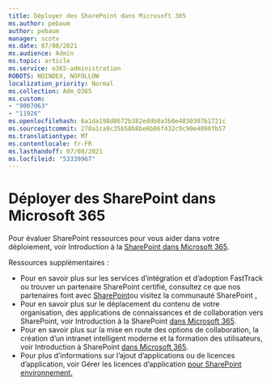 ```yaml
---
title: Déployer des SharePoint dans Microsoft 365
ms.author: pebaum
author: pebaum
manager: scotv
ms.date: 07/08/2021
ms.audience: Admin
ms.topic: article
ms.service: o365-administration
ROBOTS: NOINDEX, NOFOLLOW
localization_priority: Normal
ms.collection: Adm_O365
ms.custom:
- "9007063"
- "11926"
ms.openlocfilehash: 6a1da198d8672b382eddb0a3b0e4830307b1721c
ms.sourcegitcommit: 270a1ca9c35b50b8be6b06f432c9c90e4090fb57
ms.translationtype: MT
ms.contentlocale: fr-FR
ms.lasthandoff: 07/08/2021
ms.locfileid: "53339967"
---
```

# <a name="deploy-sharepoint-in-microsoft-365"></a>Déployer des SharePoint dans Microsoft 365

Pour évaluer SharePoint ressources pour vous aider dans votre déploiement, voir Introduction à la [SharePoint dans Microsoft 365](/sharepoint/introduction). 

Ressources supplémentaires : 

- Pour en savoir plus sur les services d’intégration et d’adoption FastTrack ou trouver un partenaire SharePoint certifié, consultez ce que nos partenaires font avec [SharePoint](/microsoft-365/sharepoint/sharepoint-partners-sharepoint-support)ou visitez la communauté SharePoint [.](https://techcommunity.microsoft.com/t5/sharepoint/ct-p/SharePoint) 
- Pour en savoir plus sur le déplacement du contenu de votre organisation, des applications de connaissances et de collaboration vers SharePoint, voir Introduction à la SharePoint [dans Microsoft 365](/sharepoint/introduction#migration). 
- Pour en savoir plus sur la mise en route des options de collaboration, la création d’un intranet intelligent moderne et la formation des utilisateurs, voir Introduction à SharePoint [dans Microsoft 365](/sharepoint/introduction#collaboration). 
- Pour plus d’informations sur l’ajout d’applications ou de licences d’application, voir Gérer les licences d’application [pour SharePoint environnement.](/sharepoint/manage-app-licenses) 


